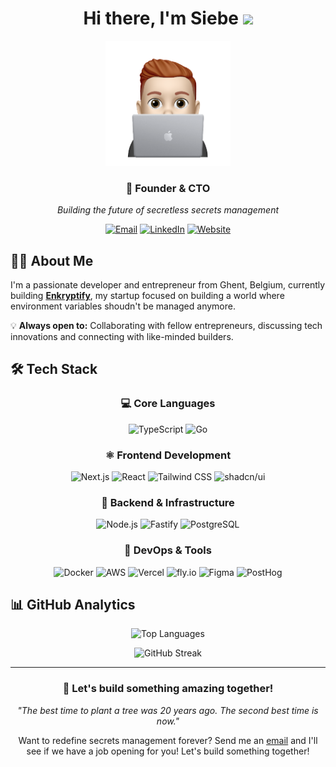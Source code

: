 <div align="center">

# Hi there, I'm Siebe <img src="https://media.tenor.com/nebZyl8oN7IAAAAi/wave-hello.gif" width="25">

<a href="https://siebebaree.com/">
  <img src="./assets/logo.png" height="200" alt="Siebe Baree Logo">
</a>

### 🚀 Founder & CTO

*Building the future of secretless secrets management*

</div>

<div align="center">

[![Email](https://img.shields.io/badge/Email-0474C5?style=for-the-badge&logo=gmail&logoColor=white)](mailto:siebe@enkryptify.com)
[![LinkedIn](https://img.shields.io/badge/LinkedIn-0177B7?style=for-the-badge&logo=linkedin&logoColor=white)](https://www.linkedin.com/in/siebe-baree/)
[![Website](https://img.shields.io/badge/Website-000000?style=for-the-badge&logo=About.me&logoColor=white)](https://siebebaree.com/)

</div>

## 👨‍💻 About Me

I'm a passionate developer and entrepreneur from Ghent, Belgium, currently building **[Enkryptify](https://enkryptify.com)**, my startup focused on building a world where environment variables shoudn't be managed anymore. 

💡 **Always open to:** Collaborating with fellow entrepreneurs, discussing tech innovations and connecting with like-minded builders.

## 🛠️ Tech Stack

<div align="center">

### 💻 Core Languages
![TypeScript](https://img.shields.io/badge/TypeScript-007ACC?style=for-the-badge&logo=typescript&logoColor=white)
![Go](https://img.shields.io/badge/Go-00ADD8?style=for-the-badge&logo=go&logoColor=white)

### ⚛️ Frontend Development
![Next.js](https://img.shields.io/badge/Next.js-000000?style=for-the-badge&logo=nextdotjs&logoColor=white)
![React](https://img.shields.io/badge/React-20232A?style=for-the-badge&logo=react&logoColor=61DAFB)
![Tailwind CSS](https://img.shields.io/badge/Tailwind_CSS-38B2AC?style=for-the-badge&logo=tailwind-css&logoColor=white)
![shadcn/ui](https://img.shields.io/badge/shadcn%2Fui-18181B?style=for-the-badge&logo=shadcnui&logoColor=white)

### 🔧 Backend & Infrastructure
![Node.js](https://img.shields.io/badge/Node.js-339933?style=for-the-badge&logo=nodedotjs&logoColor=white)
![Fastify](https://img.shields.io/badge/Fastify-000000?style=for-the-badge&logo=fastify&logoColor=white)
![PostgreSQL](https://img.shields.io/badge/PostgreSQL-316192?style=for-the-badge&logo=postgresql&logoColor=white)

### 🚀 DevOps & Tools
![Docker](https://img.shields.io/badge/Docker-2CA5E0?style=for-the-badge&logo=docker&logoColor=white)
![AWS](https://img.shields.io/badge/AWS-232F3E?style=for-the-badge&logo=amazon-aws&logoColor=white)
![Vercel](https://img.shields.io/badge/Vercel-000000?style=for-the-badge&logo=vercel&logoColor=white)
![fly.io](https://img.shields.io/badge/fly.io-713DEB?style=for-the-badge&logo=flydotio&logoColor=white)
![Figma](https://img.shields.io/badge/Figma-1E1E1E?style=for-the-badge&logo=figma&logoColor=white)
![PostHog](https://img.shields.io/badge/PostHog-F54F00?style=for-the-badge&logo=posthog&logoColor=white)

</div>

## 📊 GitHub Analytics

<div align="center">

![Top Languages](https://github-readme-stats.vercel.app/api/top-langs/?username=SiebeBaree&layout=compact&langs_count=8&theme=react&hide_border=true)

![GitHub Streak](https://github-readme-streak-stats.herokuapp.com/?user=SiebeBaree&theme=react&hide_border=true)

</div>

---

<div align="center">

### 🚀 Let's build something amazing together!

*"The best time to plant a tree was 20 years ago. The second best time is now."*

Want to redefine secrets management forever? Send me an [email](mailto:siebe@enkryptify.com) and I'll see if we have a job opening for you! Let's build something together!

</div>

